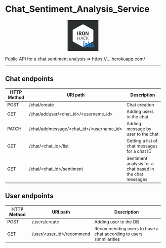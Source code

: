 # Chat_Sentiment_Analysis_Service

<p align="center">
  <img width="100" height="100" src=INPUT/labs.png?raw=true "Title">
</p>




Public API for a chat sentiment analysis => https://....herokuapp.com/



***


## Chat endpoints

| HTTP Method 	| URI path      	| Description                                    	| 
|-------------	|---------------	|------------------------------------------------	|
| POST         	| /chat/create         	| Chat creation         	| 
| GET         	| /chat/adduser/<chat_id>/<username_id> 	| Adding users to the chat
| PATCH        	| /chat/addmessage/<chat_id>/<username_id>	| Adding message by user to the chat    |
| GET         	| /chat/<chat_id>/list	| Getting a list of chat messages for a chat ID 	   |
| GET         	| /chat/<chat_id>/sentiment	| Sentiment analysis for a chat based in the chat messages   |   


## User endpoints



| HTTP Method 	| URI path      	| Description                                    	| 
|-------------	|---------------	|------------------------------------------------	|
| POST       	| /users/create           	| Adding user to the DB |    	
| GET         	| /user/<user_id>/recommend 	| Recommending users to have a chat according to users simmilarities| 